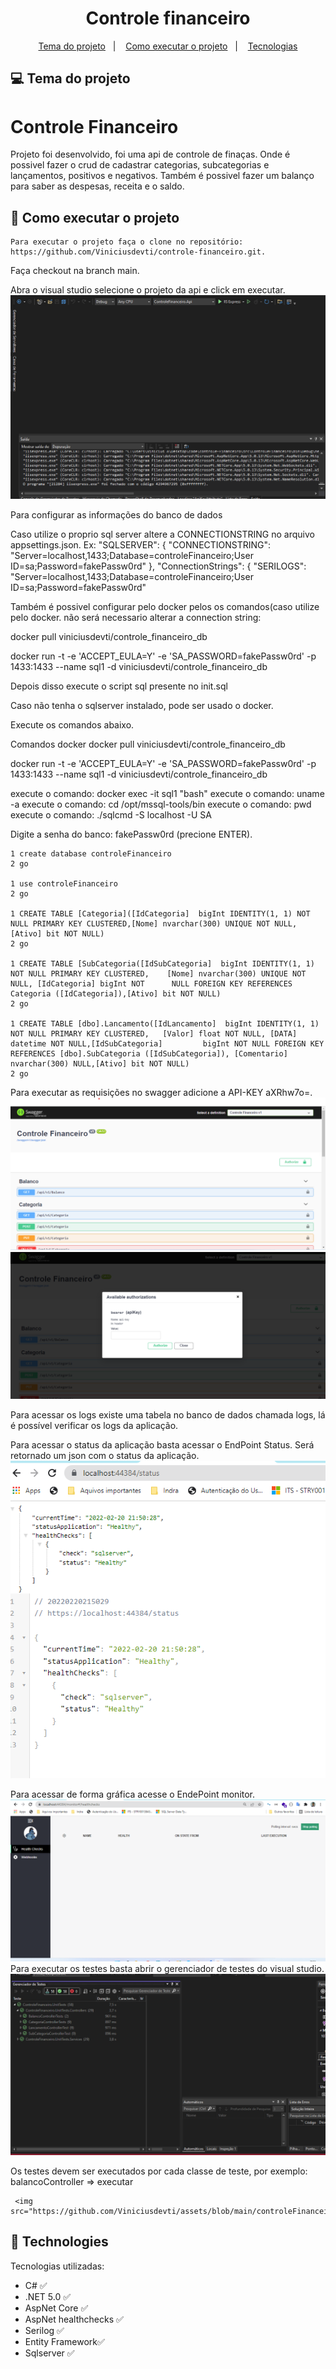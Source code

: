 
<h1 align="center"> 
	Controle financeiro
</h1>

<p align="center">
  <a href="#-project-theme">Tema do projeto</a>&nbsp;&nbsp;&nbsp;|&nbsp;&nbsp;&nbsp;
 <a href="#construction-project-developed">Como executar o projeto</a>&nbsp;&nbsp;&nbsp;|&nbsp;&nbsp;&nbsp;
  <a href="#pushpin-technologies">Tecnologias</a>

</p>



## 💻 Tema do projeto

# Controle Financeiro

Projeto foi desenvolvido, foi uma api de controle de finaças. Onde é possivel fazer o crud de cadastrar categorias, subcategorias e lançamentos, positivos e negativos. Também é possivel fazer um balanço para saber as despesas, receita e o saldo.



## :construction: Como executar o projeto

<p align="center">
	
	Para executar o projeto faça o clone no repositório: https://github.com/Viniciusdevti/controle-financeiro.git.

Faça checkout na branch main.

Abra o visual studio selecione o projeto da api e click em executar.
 <img   src="https://github.com/Viniciusdevti/assets/blob/main/controleFinanceiro/iniciar%20projeto.png">
	
Para configurar as informações do banco de dados

Caso utilize o proprio sql server altere a CONNECTIONSTRING no arquivo appsettings.json.
Ex:
"SQLSERVER": {
    "CONNECTIONSTRING": "Server=localhost,1433;Database=controleFinanceiro;User ID=sa;Password=fakePassw0rd"
  },
  "ConnectionStrings": {
    "SERILOGS": "Server=localhost,1433;Database=controleFinanceiro;User ID=sa;Password=fakePassw0rd"

Também é possivel configurar pelo docker pelos os comandos(caso utilize pelo docker. não será necessario alterar a connection string:

docker pull viniciusdevti/controle_financeiro_db

docker run -t -e 'ACCEPT_EULA=Y' -e 'SA_PASSWORD=fakePassw0rd' -p 1433:1433 --name sql1 -d viniciusdevti/controle_financeiro_db

Depois disso execute o script sql presente no init.sql

Caso não tenha o sqlserver instalado, pode ser usado o docker.

Execute os comandos abaixo.

Comandos docker
docker pull viniciusdevti/controle_financeiro_db

docker run -t -e 'ACCEPT_EULA=Y' -e 'SA_PASSWORD=fakePassw0rd' -p 1433:1433 --name sql1 -d viniciusdevti/controle_financeiro_db

execute o comando: docker exec -it sql1 "bash"
execute o comando: uname -a
execute o comando: cd /opt/mssql-tools/bin
execute o comando: pwd
execute o comando: ./sqlcmd -S localhost -U SA

Digite a senha do banco: fakePassw0rd (precione ENTER).

	1 create database controleFinanceiro
	2 go

	1 use controleFinanceiro
	2 go

	1 CREATE TABLE [Categoria]([IdCategoria]  bigInt IDENTITY(1, 1) NOT NULL PRIMARY KEY CLUSTERED,[Nome] nvarchar(300) UNIQUE NOT NULL,[Ativo] bit NOT NULL)
	2 go

	1 CREATE TABLE [SubCategoria([IdSubCategoria]  bigInt IDENTITY(1, 1) NOT NULL PRIMARY KEY CLUSTERED,	[Nome] nvarchar(300) UNIQUE NOT NULL, [IdCategoria] bigInt NOT 		NULL FOREIGN KEY REFERENCES Categoria ([IdCategoria]),[Ativo] bit NOT NULL)
	2 go

	1 CREATE TABLE [dbo].Lancamento([IdLancamento]  bigInt IDENTITY(1, 1) NOT NULL PRIMARY KEY CLUSTERED,	[Valor] float NOT NULL,	[DATA] datetime NOT NULL,[IdSubCategoria]         bigInt NOT NULL FOREIGN KEY REFERENCES [dbo].SubCategoria ([IdSubCategoria]),	[Comentario] nvarchar(300) NULL,[Ativo] bit NOT NULL)
	2 go

Para executar as requisições no swagger adicione a API-KEY aXRhw7o=.
 <img   src="https://github.com/Viniciusdevti/assets/blob/main/controleFinanceiro/Authorize01.png"> 
 <img   src="https://github.com/Viniciusdevti/assets/blob/main/controleFinanceiro/Authorize02.png">

Para acessar os logs existe uma tabela no banco de dados chamada logs, lá é possível verificar os logs da aplicação.

Para acessar o status da aplicação basta acessar o EndPoint Status. Será retornado um json com o status da aplicação.
<img   src="https://github.com/Viniciusdevti/assets/blob/main/controleFinanceiro/Status01.png"> 
	
 Para acessar de forma gráfica acesse o EndePoint monitor.
  <img   src="https://github.com/Viniciusdevti/assets/blob/main/controleFinanceiro/Status02.png"> 
Para executar os testes basta abrir o gerenciador de testes do visual studio.
	 <img   src="https://github.com/Viniciusdevti/assets/blob/main/controleFinanceiro/testes.png"> 


Os testes devem ser executados por cada classe de teste, por exemplo: balancoController => executar
	
	 <img   src="https://github.com/Viniciusdevti/assets/blob/main/controleFinanceiro/testes02.png"> 
	
	
</p>


## :pushpin: Technologies
Tecnologias utilizadas:

* C# :white_check_mark:
* .NET 5.0 :white_check_mark:
* AspNet Core :white_check_mark:
* AspNet healthchecks :white_check_mark:
* Serilog :white_check_mark:
* Entity Framework:white_check_mark:
* Sqlserver :white_check_mark:




